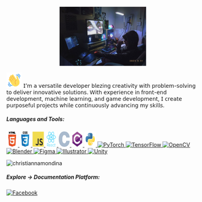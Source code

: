 


<p align="center">
  <img src="./setup2.jpg" alt="Setup Image" width="45%" />
</p>
<p>
<p>
  <img src="./wave-hello.gif" alt="Wave Hello" width="40" />
  𝖨’𝗆 𝖺 𝗏𝖾𝗋𝗌𝖺𝗍𝗂𝗅𝖾 𝖽𝖾𝗏𝖾𝗅𝗈𝗉𝖾𝗋 𝖻𝗅𝖾𝗓𝗂𝗇𝗀 𝖼𝗋𝖾𝖺𝗍𝗂𝗏𝗂𝗍𝗒 𝗐𝗂𝗍𝗁 𝗉𝗋𝗈𝖻𝗅𝖾𝗆-𝗌𝗈𝗅𝗏𝗂𝗇𝗀 𝗍𝗈 𝖽𝖾𝗅𝗂𝗏𝖾𝗋 𝗂𝗇𝗇𝗈𝗏𝖺𝗍𝗂𝗏𝖾 𝗌𝗈𝗅𝗎𝗍𝗂𝗈𝗇𝗌. 𝖶𝗂𝗍𝗁 𝖾𝗑𝗉𝖾𝗋𝗂𝖾𝗇𝖼𝖾 𝗂𝗇 𝖿𝗋𝗈𝗇𝗍-𝖾𝗇𝖽 𝖽𝖾𝗏𝖾𝗅𝗈𝗉𝗆𝖾𝗇𝗍, 𝗆𝖺𝖼𝗁𝗂𝗇𝖾 𝗅𝖾𝖺𝗋𝗇𝗂𝗇𝗀, 𝖺𝗇𝖽 𝗀𝖺𝗆𝖾 𝖽𝖾𝗏𝖾𝗅𝗈𝗉𝗆𝖾𝗇𝗍, 𝖨 𝖼𝗋𝖾𝖺𝗍𝖾 𝗉𝗎𝗋𝗉𝗈𝗌𝖾𝖿𝗎𝗅 𝗉𝗋𝗈𝗃𝖾𝖼𝗍𝗌 𝗐𝗁𝗂𝗅𝖾 𝖼𝗈𝗇𝗍𝗂𝗇𝗎𝗈𝗎𝗌𝗅𝗒 𝖺𝖽𝗏𝖺𝗇𝖼𝗂𝗇𝗀 𝗆𝗒 𝗌𝗄𝗂𝗅𝗅𝗌.
</p>







<h5 align="left">Languages and Tools:</h5>
<p align="left">
<!-- Core Web (Vanilla development) -->
<a href="https://www.w3.org/html/" target="_blank" rel="noopener noreferrer">
  <img src="https://raw.githubusercontent.com/devicons/devicon/master/icons/html5/html5-original-wordmark.svg" alt="HTML5" width="30" height="40" />
</a>
<a href="https://www.w3schools.com/css/" target="_blank" rel="noopener noreferrer">
  <img src="https://raw.githubusercontent.com/devicons/devicon/master/icons/css3/css3-original-wordmark.svg" alt="CSS3" width="30" height="40" />
</a>
<a href="https://developer.mozilla.org/en-US/docs/Web/JavaScript" target="_blank" rel="noopener noreferrer">
  <img src="https://raw.githubusercontent.com/devicons/devicon/master/icons/javascript/javascript-original.svg" alt="JavaScript" width="30" height="40" />
</a>

<!-- Frontend Framework -->
<a href="https://reactjs.org/" target="_blank" rel="noopener noreferrer">
  <img src="https://raw.githubusercontent.com/devicons/devicon/master/icons/react/react-original-wordmark.svg" alt="React" width="30" height="40" />
</a>

<!-- Programming Languages -->
<a href="https://www.cprogramming.com/" target="_blank" rel="noopener noreferrer">
  <img src="https://raw.githubusercontent.com/devicons/devicon/master/icons/c/c-original.svg" alt="C" width="30" height="40" />
</a>
<a href="https://www.w3schools.com/cs/" target="_blank" rel="noopener noreferrer">
  <img src="https://raw.githubusercontent.com/devicons/devicon/master/icons/csharp/csharp-original.svg" alt="C#" width="30" height="40" />
</a>
<a href="https://www.python.org" target="_blank" rel="noopener noreferrer">
  <img src="https://raw.githubusercontent.com/devicons/devicon/master/icons/python/python-original.svg" alt="Python" width="30" height="40" />
</a>

<!-- Machine Learning / AI Frameworks -->
<a href="https://pytorch.org/" target="_blank" rel="noopener noreferrer">
  <img src="https://www.vectorlogo.zone/logos/pytorch/pytorch-icon.svg" alt="PyTorch" width="40" height="30" />
</a>
<a href="https://www.tensorflow.org" target="_blank" rel="noopener noreferrer">
  <img src="https://www.vectorlogo.zone/logos/tensorflow/tensorflow-icon.svg" alt="TensorFlow" width="30" height="40" />
</a>

<!-- Computer Vision -->
<a href="https://opencv.org/" target="_blank" rel="noopener noreferrer">
  <img src="https://www.vectorlogo.zone/logos/opencv/opencv-icon.svg" alt="OpenCV" width="40" height="30" />
</a>

<!-- Game Development / 3D Design -->
<a href="https://www.blender.org/" target="_blank" rel="noopener noreferrer">
  <img src="https://download.blender.org/branding/community/blender_community_badge_white.svg" alt="Blender" width="30" height="40" />
</a>

<!-- Design Tools -->
<a href="https://www.figma.com/" target="_blank" rel="noopener noreferrer">
  <img src="https://www.vectorlogo.zone/logos/figma/figma-icon.svg" alt="Figma" width="40" height="30" />
</a>
<a href="https://www.adobe.com/in/products/illustrator.html" target="_blank" rel="noopener noreferrer">
  <img src="https://www.vectorlogo.zone/logos/adobe_illustrator/adobe_illustrator-icon.svg" alt="Illustrator" width="30" height="30" />
</a>

  <a href="https://unity.com/" target="_blank" rel="noopener noreferrer">
    <img src="https://www.vectorlogo.zone/logos/unity3d/unity3d-icon.svg" alt="Unity" width="30" height="30" />
  </a>
</p>

<p>
  <img src="https://github-readme-stats.vercel.app/api/top-langs?username=christiannamondina&show_icons=true&theme=tokyonight&locale=en&layout=compact" alt="christiannamondina" />
</p>

<h5 align="left">Explore -&gt; Documentation Platform:</h5>
<p align="left">
  <a href="https://your-docs-platform.com" target="_blank" rel="noopener noreferrer">
    <img src="https://raw.githubusercontent.com/rahuldkjain/github-profile-readme-generator/master/src/images/icons/Social/facebook.svg" alt="Facebook" height="30" width="30" />
  </a>
</p>




